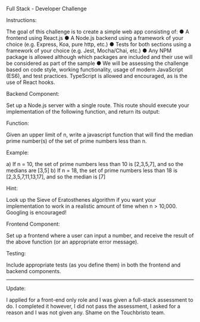 Full Stack - Developer Challenge


Instructions:

The goal of this challenge is to create a simple web app consisting of:
● A frontend using React.js
● A Node.js backend using a framework of your choice (e.g. Express, Koa, pure http, etc.)
● Tests for both sections using a framework of your choice (e.g. Jest, Mocha/Chai, etc.)
● Any NPM package is allowed although which packages are included and their use will
be considered as part of the sample
● We will be assessing the challenge based on code style, working functionality, usage of
modern JavaScript (ES6), and test practices. TypeScript is allowed and encouraged, as
is the use of React hooks.


Backend Component:

Set up a Node.js server with a single route. This route should execute your implementation of
the following function, and return its output:


Function:

Given an upper limit of n, write a javascript function that will find the median prime number(s) of
the set of prime numbers less than n.


Example:

a) If n = 10, the set of prime numbers less than 10 is [2,3,5,7], and so the medians are [3,5]
b) If n = 18, the set of prime numbers less than 18 is [2,3,5,7,11,13,17], and so the median is [7]


Hint:

Look up the Sieve of Eratosthenes algorithm if you want your implementation to work in a
realistic amount of time when n > 10,000. Googling is encouraged!


Frontend Component:

Set up a frontend where a user can input a number, and receive the result of the above function
(or an appropriate error message).


Testing:

Include appropriate tests (as you define them) in both the frontend and backend components.


-----------------------------------------------------------------------------------------------


Update:

I applied for a front-end only role and I was given a full-stack assessment to do. I completed it however, I did not pass the assessment, I asked for a reason and I was not given any. Shame on the Touchbristo team.
